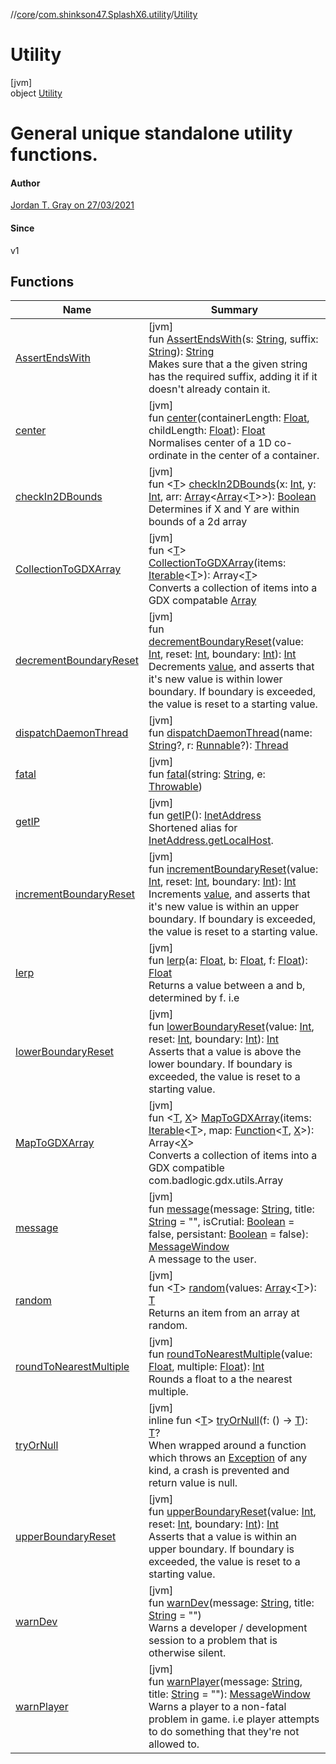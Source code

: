 //[core](../../../index.md)/[com.shinkson47.SplashX6.utility](../index.md)/[Utility](index.md)

# Utility

[jvm]\
object [Utility](index.md)

# General unique standalone utility functions.

#### Author

[Jordan T. Gray on 27/03/2021](https://www.shinkson47.in)

#### Since

v1

## Functions

| Name | Summary |
|---|---|
| [AssertEndsWith](-assert-ends-with.md) | [jvm]<br>fun [AssertEndsWith](-assert-ends-with.md)(s: [String](https://kotlinlang.org/api/latest/jvm/stdlib/kotlin/-string/index.html), suffix: [String](https://kotlinlang.org/api/latest/jvm/stdlib/kotlin/-string/index.html)): [String](https://kotlinlang.org/api/latest/jvm/stdlib/kotlin/-string/index.html)<br>Makes sure that a the given string has the required suffix, adding it if it doesn't already contain it. |
| [center](center.md) | [jvm]<br>fun [center](center.md)(containerLength: [Float](https://kotlinlang.org/api/latest/jvm/stdlib/kotlin/-float/index.html), childLength: [Float](https://kotlinlang.org/api/latest/jvm/stdlib/kotlin/-float/index.html)): [Float](https://kotlinlang.org/api/latest/jvm/stdlib/kotlin/-float/index.html)<br>Normalises center of a 1D co-ordinate in the center of a container. |
| [checkIn2DBounds](check-in2-d-bounds.md) | [jvm]<br>fun &lt;[T](check-in2-d-bounds.md)&gt; [checkIn2DBounds](check-in2-d-bounds.md)(x: [Int](https://kotlinlang.org/api/latest/jvm/stdlib/kotlin/-int/index.html), y: [Int](https://kotlinlang.org/api/latest/jvm/stdlib/kotlin/-int/index.html), arr: [Array](https://kotlinlang.org/api/latest/jvm/stdlib/kotlin/-array/index.html)&lt;[Array](https://kotlinlang.org/api/latest/jvm/stdlib/kotlin/-array/index.html)&lt;[T](check-in2-d-bounds.md)&gt;&gt;): [Boolean](https://kotlinlang.org/api/latest/jvm/stdlib/kotlin/-boolean/index.html)<br>Determines if X and Y are within bounds of a 2d array |
| [CollectionToGDXArray](-collection-to-g-d-x-array.md) | [jvm]<br>fun &lt;[T](-collection-to-g-d-x-array.md)&gt; [CollectionToGDXArray](-collection-to-g-d-x-array.md)(items: [Iterable](https://kotlinlang.org/api/latest/jvm/stdlib/kotlin.collections/-iterable/index.html)&lt;[T](-collection-to-g-d-x-array.md)&gt;): Array&lt;[T](-collection-to-g-d-x-array.md)&gt;<br>Converts a collection of items into a GDX compatable [Array](https://kotlinlang.org/api/latest/jvm/stdlib/kotlin/-array/index.html) |
| [decrementBoundaryReset](decrement-boundary-reset.md) | [jvm]<br>fun [decrementBoundaryReset](decrement-boundary-reset.md)(value: [Int](https://kotlinlang.org/api/latest/jvm/stdlib/kotlin/-int/index.html), reset: [Int](https://kotlinlang.org/api/latest/jvm/stdlib/kotlin/-int/index.html), boundary: [Int](https://kotlinlang.org/api/latest/jvm/stdlib/kotlin/-int/index.html)): [Int](https://kotlinlang.org/api/latest/jvm/stdlib/kotlin/-int/index.html)<br>Decrements [value](decrement-boundary-reset.md), and asserts that it's new value is within lower boundary. If boundary is exceeded, the value is reset to a starting value. |
| [dispatchDaemonThread](dispatch-daemon-thread.md) | [jvm]<br>fun [dispatchDaemonThread](dispatch-daemon-thread.md)(name: [String](https://kotlinlang.org/api/latest/jvm/stdlib/kotlin/-string/index.html)?, r: [Runnable](https://docs.oracle.com/javase/8/docs/api/java/lang/Runnable.html)?): [Thread](https://docs.oracle.com/javase/8/docs/api/java/lang/Thread.html) |
| [fatal](fatal.md) | [jvm]<br>fun [fatal](fatal.md)(string: [String](https://kotlinlang.org/api/latest/jvm/stdlib/kotlin/-string/index.html), e: [Throwable](https://kotlinlang.org/api/latest/jvm/stdlib/kotlin/-throwable/index.html)) |
| [getIP](get-i-p.md) | [jvm]<br>fun [getIP](get-i-p.md)(): [InetAddress](https://docs.oracle.com/javase/8/docs/api/java/net/InetAddress.html)<br>Shortened alias for [InetAddress.getLocalHost](https://docs.oracle.com/javase/8/docs/api/java/net/InetAddress.html#getLocalHost--). |
| [incrementBoundaryReset](increment-boundary-reset.md) | [jvm]<br>fun [incrementBoundaryReset](increment-boundary-reset.md)(value: [Int](https://kotlinlang.org/api/latest/jvm/stdlib/kotlin/-int/index.html), reset: [Int](https://kotlinlang.org/api/latest/jvm/stdlib/kotlin/-int/index.html), boundary: [Int](https://kotlinlang.org/api/latest/jvm/stdlib/kotlin/-int/index.html)): [Int](https://kotlinlang.org/api/latest/jvm/stdlib/kotlin/-int/index.html)<br>Increments [value](increment-boundary-reset.md), and asserts that it's new value is within an upper boundary. If boundary is exceeded, the value is reset to a starting value. |
| [lerp](lerp.md) | [jvm]<br>fun [lerp](lerp.md)(a: [Float](https://kotlinlang.org/api/latest/jvm/stdlib/kotlin/-float/index.html), b: [Float](https://kotlinlang.org/api/latest/jvm/stdlib/kotlin/-float/index.html), f: [Float](https://kotlinlang.org/api/latest/jvm/stdlib/kotlin/-float/index.html)): [Float](https://kotlinlang.org/api/latest/jvm/stdlib/kotlin/-float/index.html)<br>Returns a value between a and b, determined by f. i.e |
| [lowerBoundaryReset](lower-boundary-reset.md) | [jvm]<br>fun [lowerBoundaryReset](lower-boundary-reset.md)(value: [Int](https://kotlinlang.org/api/latest/jvm/stdlib/kotlin/-int/index.html), reset: [Int](https://kotlinlang.org/api/latest/jvm/stdlib/kotlin/-int/index.html), boundary: [Int](https://kotlinlang.org/api/latest/jvm/stdlib/kotlin/-int/index.html)): [Int](https://kotlinlang.org/api/latest/jvm/stdlib/kotlin/-int/index.html)<br>Asserts that a value is above the lower boundary. If boundary is exceeded, the value is reset to a starting value. |
| [MapToGDXArray](-map-to-g-d-x-array.md) | [jvm]<br>fun &lt;[T](-map-to-g-d-x-array.md), [X](-map-to-g-d-x-array.md)&gt; [MapToGDXArray](-map-to-g-d-x-array.md)(items: [Iterable](https://kotlinlang.org/api/latest/jvm/stdlib/kotlin.collections/-iterable/index.html)&lt;[T](-map-to-g-d-x-array.md)&gt;, map: [Function](https://docs.oracle.com/javase/8/docs/api/java/util/function/Function.html)&lt;[T](-map-to-g-d-x-array.md), [X](-map-to-g-d-x-array.md)&gt;): Array&lt;[X](-map-to-g-d-x-array.md)&gt;<br>Converts a collection of items into a GDX compatible com.badlogic.gdx.utils.Array |
| [message](message.md) | [jvm]<br>fun [message](message.md)(message: [String](https://kotlinlang.org/api/latest/jvm/stdlib/kotlin/-string/index.html), title: [String](https://kotlinlang.org/api/latest/jvm/stdlib/kotlin/-string/index.html) = "", isCrutial: [Boolean](https://kotlinlang.org/api/latest/jvm/stdlib/kotlin/-boolean/index.html) = false, persistant: [Boolean](https://kotlinlang.org/api/latest/jvm/stdlib/kotlin/-boolean/index.html) = false): [MessageWindow](../../com.shinkson47.SplashX6.rendering.windows/-message-window/index.md)<br>A message to the user. |
| [random](random.md) | [jvm]<br>fun &lt;[T](random.md)&gt; [random](random.md)(values: [Array](https://kotlinlang.org/api/latest/jvm/stdlib/kotlin/-array/index.html)&lt;[T](random.md)&gt;): [T](random.md)<br>Returns an item from an array at random. |
| [roundToNearestMultiple](round-to-nearest-multiple.md) | [jvm]<br>fun [roundToNearestMultiple](round-to-nearest-multiple.md)(value: [Float](https://kotlinlang.org/api/latest/jvm/stdlib/kotlin/-float/index.html), multiple: [Float](https://kotlinlang.org/api/latest/jvm/stdlib/kotlin/-float/index.html)): [Int](https://kotlinlang.org/api/latest/jvm/stdlib/kotlin/-int/index.html)<br>Rounds a float to a the nearest multiple. |
| [tryOrNull](try-or-null.md) | [jvm]<br>inline fun &lt;[T](try-or-null.md)&gt; [tryOrNull](try-or-null.md)(f: () -&gt; [T](try-or-null.md)): [T](try-or-null.md)?<br>When wrapped around a function which throws an [Exception](https://kotlinlang.org/api/latest/jvm/stdlib/kotlin/-exception/index.html) of any kind, a crash is prevented and return value is null. |
| [upperBoundaryReset](upper-boundary-reset.md) | [jvm]<br>fun [upperBoundaryReset](upper-boundary-reset.md)(value: [Int](https://kotlinlang.org/api/latest/jvm/stdlib/kotlin/-int/index.html), reset: [Int](https://kotlinlang.org/api/latest/jvm/stdlib/kotlin/-int/index.html), boundary: [Int](https://kotlinlang.org/api/latest/jvm/stdlib/kotlin/-int/index.html)): [Int](https://kotlinlang.org/api/latest/jvm/stdlib/kotlin/-int/index.html)<br>Asserts that a value is within an upper boundary. If boundary is exceeded, the value is reset to a starting value. |
| [warnDev](warn-dev.md) | [jvm]<br>fun [warnDev](warn-dev.md)(message: [String](https://kotlinlang.org/api/latest/jvm/stdlib/kotlin/-string/index.html), title: [String](https://kotlinlang.org/api/latest/jvm/stdlib/kotlin/-string/index.html) = "")<br>Warns a developer / development session to a problem that is otherwise silent. |
| [warnPlayer](warn-player.md) | [jvm]<br>fun [warnPlayer](warn-player.md)(message: [String](https://kotlinlang.org/api/latest/jvm/stdlib/kotlin/-string/index.html), title: [String](https://kotlinlang.org/api/latest/jvm/stdlib/kotlin/-string/index.html) = ""): [MessageWindow](../../com.shinkson47.SplashX6.rendering.windows/-message-window/index.md)<br>Warns a player to a non-fatal problem in game. i.e player attempts to do something that they're not allowed to. |
